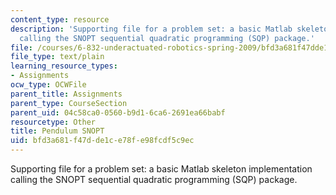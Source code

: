 ```yaml
---
content_type: resource
description: 'Supporting file for a problem set: a basic Matlab skeleton implementation
  calling the SNOPT sequential quadratic programming (SQP) package.'
file: /courses/6-832-underactuated-robotics-spring-2009/bfd3a681f47dde1ce78fe98fcdf5c9ec_pend_snopt.m
file_type: text/plain
learning_resource_types:
- Assignments
ocw_type: OCWFile
parent_title: Assignments
parent_type: CourseSection
parent_uid: 04c58ca0-0560-b9d1-6ca6-2691ea66babf
resourcetype: Other
title: Pendulum SNOPT
uid: bfd3a681-f47d-de1c-e78f-e98fcdf5c9ec
---
```

Supporting file for a problem set: a basic Matlab skeleton implementation calling the SNOPT sequential quadratic programming (SQP) package.

